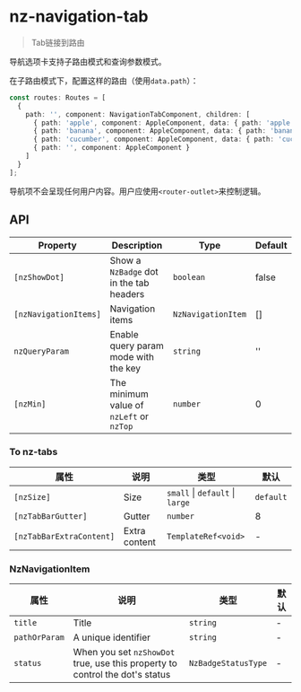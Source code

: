 # nz-navigation-tab

> Tab链接到路由

导航选项卡支持子路由模式和查询参数模式。

在子路由模式下，配置这样的路由（使用`data.path`）：

```ts
const routes: Routes = [
  {
    path: '', component: NavigationTabComponent, children: [
      { path: 'apple', component: AppleComponent, data: { path: 'apple' } },
      { path: 'banana', component: AppleComponent, data: { path: 'banana' } },
      { path: 'cucumber', component: AppleComponent, data: { path: 'cucumber' } },
      { path: '', component: AppleComponent }
    ]
  }
];
```

导航项不会呈现任何用户内容。用户应使用`<router-outlet>`来控制逻辑。

## API

| Property | Description | Type | Default |
| --- | --- | --- | --- |
| `[nzShowDot]` | Show a `NzBadge` dot in the tab headers | `boolean` | false |
| `[nzNavigationItems]` | Navigation items | `NzNavigationItem` | [] |
| `nzQueryParam` | Enable query param mode with the key | `string` | '' |
| `[nzMin]` | The minimum value of `nzLeft` or `nzTop` | `number` | 0 |

### To nz-tabs

| 属性 | 说明 | 类型 | 默认 |
| --- | --- | --- | --- |
| `[nzSize]` | Size | `small` \| `default` \| `large` | `default` | 
| `[nzTabBarGutter]` | Gutter | `number` | 8 |
| `[nzTabBarExtraContent]` | Extra content | `TemplateRef<void>` | - |

### NzNavigationItem

| 属性 | 说明 | 类型 | 默认 |
| --- | --- | --- | --- |
| `title` | Title | `string` | - | 
| `pathOrParam` | A unique identifier | `string` | - |
| `status` | When you set `nzShowDot` true, use this property to control the dot's status | `NzBadgeStatusType` | - |
